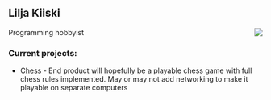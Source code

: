 ## Lilja Kiiski

 <img align="right" src="https://github-readme-stats.vercel.app/api/top-langs/?username=LiljaKiiski&layout=compact&langs_count=4" />

Programming hobbyist

### Current projects:
- [Chess](https://github.com/LiljaKiiski/chess) - End product will hopefully be a playable chess game with full chess rules implemented. 
May or may not add networking to make it playable on separate computers
